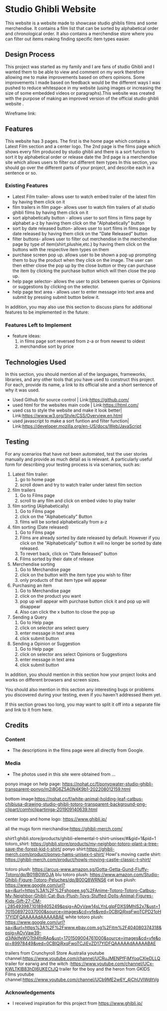# Studio Ghibli Website

This website is a website made to showcase studio ghiblis films and some merchendise. 
It contains a film list that can be sorted by alphabetical order and chronological order.
It also contains a merchendise store where you can filter out items making finding specific item types easier.
 
## Design Process
 

This project was started as my family and I are fans of studio Ghibli and I wanted them to be able to view and comment on my work therefore allowing me to make improvements based on others opinions. Some improvements I made based on feedback would be the different ways I was pushed to reduce whitespace in my website (using images or increasing the size of some embedded videos or paragraphs).This website was created with the purpose of making an improved version of the official studio ghibli website .

Wireframe link:

## Features
This website has 3 pages. The first is the home page which contains a Latest Film section and a center logo.
The 2nd page is the films page which shows every film produced by studio ghibli and there is a sort function to sort it by alphabetical order or release date the 3rd page is a merchendise site which allows users to filter out different item types
In this section, you should go over the different parts of your project, and describe each in a sentence or so.
 
### Existing Features
- Latest Film trailer- allows user to watch embed trailer of the latest film by having them click on it
- film trailers in film page- allows user to watch film trailers of all studio ghibli films by having them click on it
- sort alphabetically button - allows user to sort films in films page by alphabet a-z by having them click on the "Alphabetically" button
- sort by date released button-  allows user to sort films in films page by date released by having them click on the "Date Released" button
- filter buttons- allows user to filter out merchendise in the merchendise page by type of item(shirt,plushie,etc.) by having them click on the buttons with the respective item types on them
- purchase screen pop up. allows user to be shown a pop up prompting them to buy the product when they click on the image. The user can then either close the pop up by the close button or they can purchase the item by clicking the purchase button which will then close the pop up.
- help page selector- allows the user to pick between queries or Opinions or suggestions by clicking on the selector.
- help page text area - allows user to enter message into text area and submit by pressing submit button below it.

In addition, you may also use this section to discuss plans for additional features to be implemented in the future:

### Features Left to Implement
-  feature ideas:
    1. in films page sort reversed from z-a or from newest to oldest
    2. merchandise sort by price 


## Technologies Used

In this section, you should mention all of the languages, frameworks, libraries, and any other tools that you have used to construct this project. For each, provide its name, a link to its official site and a short sentence of why it was used.

- Used Github for source control | Link:https://github.com/
- used html for the websites main code | Link:https://html.com/
- used css to style the website and make it look better| Link:https://www.w3.org/Style/CSS/Overview.en.html
- used javascript to make a sort funtion and filter function| Link:https://developer.mozilla.org/en-US/docs/Web/JavaScript


## Testing

For any scenarios that have not been automated, test the user stories manually and provide as much detail as is relevant. A particularly useful form for describing your testing process is via scenarios, such as:
1. Latest film trailer:
    1. go to home page 
    2. scroll down and try to watch trailer under latest film section
2. film trailers
    1. Go to Films page
    2. scroll to any film and click on embed video to play trailer
3. film sorting (Alphabetically)
    1. Go to Films page
    2. click on the "Alphabetically" Button 
    3. films will be sorted alphabetically from a-z
4. film sorting (Date released)
    1. Go to Films page
    2. Films are already sorted by date released by default. However if you click on the "Alphabetically" button it will no longer be sorted by date released.
    3. To revert back, click on "Date Released" button
    4. Films sorted by their date of release
5. Merchendise sorting
    1. Go to Merchandise page
    2. click on the button with the item type you wish to filter
    3. only products of that item type will appear
6. Purchasing an item
    1. Go to Merchandise page 
    2. click on the product you want
    3. pop up will appear with purchase button click it and pop up will disappear
    4. Also can click the x button to close the pop up
7. Sending a Query
    1. Go to Help page
    2. click on selector ans select query
    3. enter message in text area
    4. click submit button
8. Sending a Opinion or Suggestion
    1. Go to Help page
    2. click on selector ans select Opinions or Suggestions
    3. enter message in text area
    4. click submit button

In addition, you should mention in this section how your project looks and works on different browsers and screen sizes.

You should also mention in this section any interesting bugs or problems you discovered during your testing, even if you haven't addressed them yet.

If this section grows too long, you may want to split it off into a separate file and link to it from here.

## Credits

### Content
- The descriptions in the films page were all directly from Google.

### Media
- The photos used in this site were obtained from ...

ponyo image on help page: https://nohat.cc/f/ponyowater-studio-ghibli-transparent-ponyo/m2i8G6Z5A0N4K9b1-202208012159.html

bottom image:https://nohat.cc/f/white-animal-holding-leaf-catbus-chibiusa-drawing-studio-ghibli-totoro-transparent-background-png-clipart/comhiclipartiniga-201909140639.html

center logo and home logo: https://www.ghibli.jp/

all the mugs form merchandise:https://ghibli-merch.com/

shirt1:ghibli.store/products/ghibli-elemental-t-shirt-unisex/#&gid=1&pid=1
totoro_shirt: https://ghibli.store/products/my-neighbor-totoro-plant-a-tree-save-the-forest-kid-t-shirt/
ponyo shirt:https://ghibli-merch.com/product/ponyo-hams-unisex-t-shirt/
Howl's moving castle shirt: https://ghibli-merch.com/product/howls-moving-castle-classic-t-shirt/

totoro plush: https://arcus-www.amazon.sg/Gotta-Getta-Gund-Fluffy-Totoro/dp/B01IB0WOJA
blu totoro plush: https://www.amazon.com/Studio-Ghibli-Figure-Totoro-Peluches/dp/B00Q8WRNS6
cat bus plush: https://www.google.com/url?sa=i&url=https%3A%2F%2Fshopee.sg%2FAnime-Totoro-Totoro-Catbus-My-Neighbor-Ghibli-Cat-Bus-Plush-Toys-Stuffed-Dolls-Animal-Figures-Kids-Gift-27-CM-i.285493987.10189405249&psig=AOvVaw14sLYnLgIpFDXS9MhlS2x7&ust=1701508972037000&source=images&cd=vfe&ved=0CBIQjRxqFwoTCPD21oH17YIDFQAAAAAdAAAAABAE
white totoro plush: https://www.google.com/url?sa=i&url=https%3A%2F%2Fwww.ebay.com.sg%2Fitm%2F404080374318&psig=AOvVaw39-d3jNkIfeWOTt94fnRAp&ust=1701509004761000&source=images&cd=vfe&opi=89978449&ved=0CBIQjRxqFwoTCJiEvZD17YIDFQAAAAAdAAAAABAE

trailers from Crunchyroll Store Australia youtube channel:https://www.youtube.com/channel/UCRuJMENPfFiMYoqCXleDLLQ
trailer for earwig and the witch :https://www.youtube.com/channel/UCx-KWLTKlB83hDI6UKECtJQ
trailer for the boy and the heron from GKIDS Films  youtube channel:https://www.youtube.com/channel/UCb9ME2w6Y_4jChUVlWdltVg




### Acknowledgements

- I received inspiration for this project from https://www.ghibli.jp/
